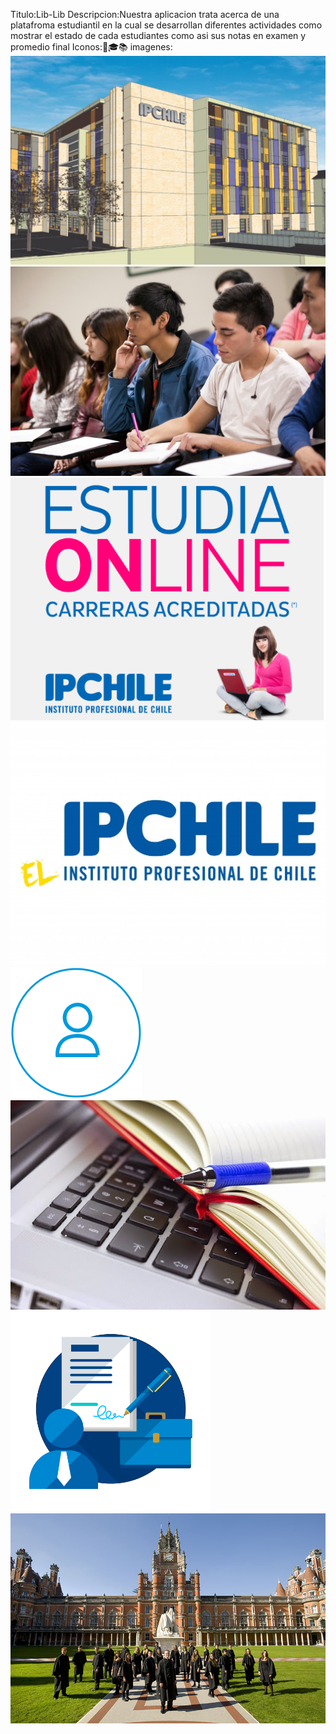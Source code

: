 Titulo:Lib-Lib
Descripcion:Nuestra aplicacion trata acerca de una platafroma estudiantil en la cual se desarrollan diferentes
actividades como mostrar el estado de cada estudiantes como asi sus notas en examen y promedio final
Iconos::blue_book::mortar_board::books:
imagenes:![alt text](https://github.com/leonardohern/Lib-Lib/blob/master/src/assets/img/ip.jpg)
![alt text](https://github.com/leonardohern/Lib-Lib/blob/master/src/assets/img/alumnos.jpg)
![alt text](https://github.com/leonardohern/Lib-Lib/blob/master/src/assets/img/ip3.PNG)
![alt text](https://github.com/leonardohern/Lib-Lib/blob/master/src/assets/img/ipchile.png)
![alt text](https://github.com/leonardohern/Lib-Lib/blob/master/src/assets/img/login2.png)
![alt text](https://github.com/leonardohern/Lib-Lib/blob/master/src/assets/img/ramos.jpg)
![alt text](https://github.com/leonardohern/Lib-Lib/blob/master/src/assets/img/registro.png)
![alt text](https://github.com/leonardohern/Lib-Lib/blob/master/src/assets/img/uni.jpg)




